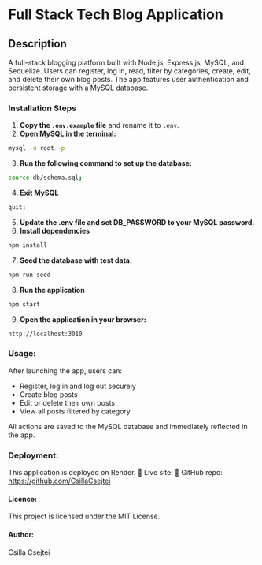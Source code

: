 # Full Stack Tech Blog Application

## Description

A full-stack blogging platform built with Node.js, Express.js, MySQL, and Sequelize. Users can register, log in, read, filter by categories, create, edit, and delete their own blog posts. The app features user authentication and persistent storage with a MySQL database.


### Installation Steps

1. **Copy the `.env.example` file** and rename it to `.env`.
2. **Open MySQL in the terminal:**

```bash
mysql -u root -p
```

3. **Run the following command to set up the database:**

```bash
source db/schema.sql;
```

4. **Exit MySQL**

```bash
quit;
```

5. **Update the .env file and set DB_PASSWORD to your MySQL password.**
6. **Install dependencies**

```bash
npm install
```

7. **Seed the database with test data:**

```bash
npm run seed
```

8. **Run the application**

```bash
npm start
```

9. **Open the application in your browser:**

```browser
http://localhost:3010
```

### Usage:

After launching the app, users can:
- Register, log in and log out securely
- Create blog posts
- Edit or delete their own posts
- View all posts filtered by category

All actions are saved to the MySQL database and immediately reflected in the app.

### Deployment:

This application is deployed on Render.
🔗 Live site: 
🔗 GitHub repo: https://github.com/CsillaCsejtei
#### Licence:

This project is licensed under the MIT License.

#### Author:

Csilla Csejtei


